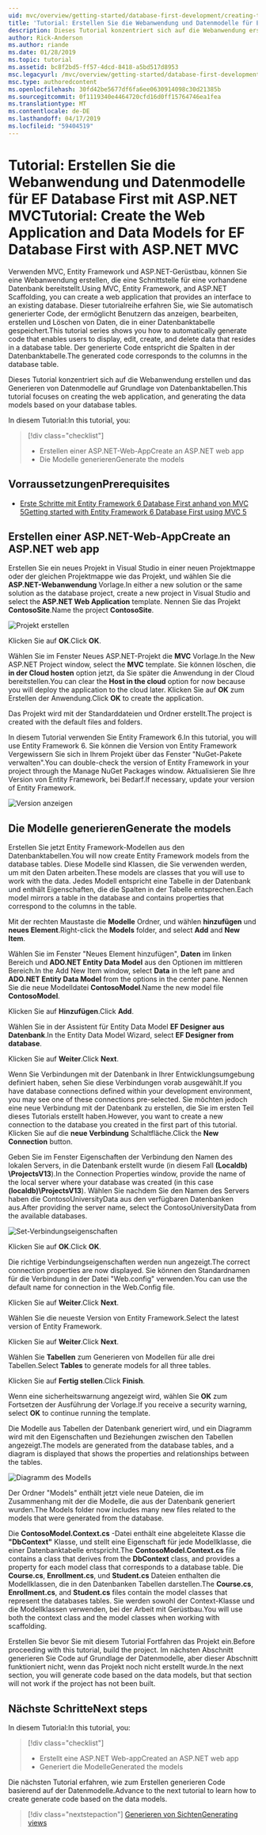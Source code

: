 ```yaml
---
uid: mvc/overview/getting-started/database-first-development/creating-the-web-application
title: 'Tutorial: Erstellen Sie die Webanwendung und Datenmodelle für EF Database First mit ASP.NET MVC'
description: Dieses Tutorial konzentriert sich auf die Webanwendung erstellen und das Generieren von Datenmodelle auf Grundlage von Datenbanktabellen.
author: Rick-Anderson
ms.author: riande
ms.date: 01/28/2019
ms.topic: tutorial
ms.assetid: bc8f2bd5-ff57-4dcd-8418-a5bd517d8953
msc.legacyurl: /mvc/overview/getting-started/database-first-development/creating-the-web-application
msc.type: authoredcontent
ms.openlocfilehash: 30fd42be5677df6fa6ee0630914098c30d21385b
ms.sourcegitcommit: 0f1119340e4464720cfd16d0ff15764746ea1fea
ms.translationtype: MT
ms.contentlocale: de-DE
ms.lasthandoff: 04/17/2019
ms.locfileid: "59404519"
---
```

# <a name="tutorial-create-the-web-application-and-data-models-for-ef-database-first-with-aspnet-mvc"></a><span data-ttu-id="514af-103">Tutorial: Erstellen Sie die Webanwendung und Datenmodelle für EF Database First mit ASP.NET MVC</span><span class="sxs-lookup"><span data-stu-id="514af-103">Tutorial: Create the Web Application and Data Models for EF Database First with ASP.NET MVC</span></span>

 <span data-ttu-id="514af-104">Verwenden MVC, Entity Framework und ASP.NET-Gerüstbau, können Sie eine Webanwendung erstellen, die eine Schnittstelle für eine vorhandene Datenbank bereitstellt.</span><span class="sxs-lookup"><span data-stu-id="514af-104">Using MVC, Entity Framework, and ASP.NET Scaffolding, you can create a web application that provides an interface to an existing database.</span></span> <span data-ttu-id="514af-105">Dieser tutorialreihe erfahren Sie, wie Sie automatisch generierter Code, der ermöglicht Benutzern das anzeigen, bearbeiten, erstellen und Löschen von Daten, die in einer Datenbanktabelle gespeichert.</span><span class="sxs-lookup"><span data-stu-id="514af-105">This tutorial series shows you how to automatically generate code that enables users to display, edit, create, and delete data that resides in a database table.</span></span> <span data-ttu-id="514af-106">Der generierte Code entspricht die Spalten in der Datenbanktabelle.</span><span class="sxs-lookup"><span data-stu-id="514af-106">The generated code corresponds to the columns in the database table.</span></span>

<span data-ttu-id="514af-107">Dieses Tutorial konzentriert sich auf die Webanwendung erstellen und das Generieren von Datenmodelle auf Grundlage von Datenbanktabellen.</span><span class="sxs-lookup"><span data-stu-id="514af-107">This tutorial focuses on creating the web application, and generating the data models based on your database tables.</span></span>

<span data-ttu-id="514af-108">In diesem Tutorial:</span><span class="sxs-lookup"><span data-stu-id="514af-108">In this tutorial, you:</span></span>

> [!div class="checklist"]
> * <span data-ttu-id="514af-109">Erstellen einer ASP.NET-Web-App</span><span class="sxs-lookup"><span data-stu-id="514af-109">Create an ASP.NET web app</span></span>
> * <span data-ttu-id="514af-110">Die Modelle generieren</span><span class="sxs-lookup"><span data-stu-id="514af-110">Generate the models</span></span>

## <a name="prerequisites"></a><span data-ttu-id="514af-111">Vorraussetzungen</span><span class="sxs-lookup"><span data-stu-id="514af-111">Prerequisites</span></span>

* [<span data-ttu-id="514af-112">Erste Schritte mit Entity Framework 6 Database First anhand von MVC 5</span><span class="sxs-lookup"><span data-stu-id="514af-112">Getting started with Entity Framework 6 Database First using MVC 5</span></span>](setting-up-database.md)

## <a name="create-an-aspnet-web-app"></a><span data-ttu-id="514af-113">Erstellen einer ASP.NET-Web-App</span><span class="sxs-lookup"><span data-stu-id="514af-113">Create an ASP.NET web app</span></span>

<span data-ttu-id="514af-114">Erstellen Sie ein neues Projekt in Visual Studio in einer neuen Projektmappe oder der gleichen Projektmappe wie das Projekt, und wählen Sie die **ASP.NET-Webanwendung** Vorlage.</span><span class="sxs-lookup"><span data-stu-id="514af-114">In either a new solution or the same solution as the database project, create a new project in Visual Studio and select the **ASP.NET Web Application** template.</span></span> <span data-ttu-id="514af-115">Nennen Sie das Projekt **ContosoSite**.</span><span class="sxs-lookup"><span data-stu-id="514af-115">Name the project **ContosoSite**.</span></span>

![Projekt erstellen](creating-the-web-application/_static/image1.png)

<span data-ttu-id="514af-117">Klicken Sie auf **OK**.</span><span class="sxs-lookup"><span data-stu-id="514af-117">Click **OK**.</span></span>

<span data-ttu-id="514af-118">Wählen Sie im Fenster Neues ASP.NET-Projekt die **MVC** Vorlage.</span><span class="sxs-lookup"><span data-stu-id="514af-118">In the New ASP.NET Project window, select the **MVC** template.</span></span> <span data-ttu-id="514af-119">Sie können löschen, die **in der Cloud hosten** option jetzt, da Sie später die Anwendung in der Cloud bereitstellen.</span><span class="sxs-lookup"><span data-stu-id="514af-119">You can clear the **Host in the cloud** option for now because you will deploy the application to the cloud later.</span></span> <span data-ttu-id="514af-120">Klicken Sie auf **OK** zum Erstellen der Anwendung.</span><span class="sxs-lookup"><span data-stu-id="514af-120">Click **OK** to create the application.</span></span>

<span data-ttu-id="514af-121">Das Projekt wird mit der Standarddateien und Ordner erstellt.</span><span class="sxs-lookup"><span data-stu-id="514af-121">The project is created with the default files and folders.</span></span>

<span data-ttu-id="514af-122">In diesem Tutorial verwenden Sie Entity Framework 6.</span><span class="sxs-lookup"><span data-stu-id="514af-122">In this tutorial, you will use Entity Framework 6.</span></span> <span data-ttu-id="514af-123">Sie können die Version von Entity Framework Vergewissern Sie sich in Ihrem Projekt über das Fenster "NuGet-Pakete verwalten".</span><span class="sxs-lookup"><span data-stu-id="514af-123">You can double-check the version of Entity Framework in your project through the Manage NuGet Packages window.</span></span> <span data-ttu-id="514af-124">Aktualisieren Sie Ihre Version von Entity Framework, bei Bedarf.</span><span class="sxs-lookup"><span data-stu-id="514af-124">If necessary, update your version of Entity Framework.</span></span>

![Version anzeigen](creating-the-web-application/_static/image3.png)

## <a name="generate-the-models"></a><span data-ttu-id="514af-126">Die Modelle generieren</span><span class="sxs-lookup"><span data-stu-id="514af-126">Generate the models</span></span>

<span data-ttu-id="514af-127">Erstellen Sie jetzt Entity Framework-Modellen aus den Datenbanktabellen.</span><span class="sxs-lookup"><span data-stu-id="514af-127">You will now create Entity Framework models from the database tables.</span></span> <span data-ttu-id="514af-128">Diese Modelle sind Klassen, die Sie verwenden werden, um mit den Daten arbeiten.</span><span class="sxs-lookup"><span data-stu-id="514af-128">These models are classes that you will use to work with the data.</span></span> <span data-ttu-id="514af-129">Jedes Modell entspricht eine Tabelle in der Datenbank und enthält Eigenschaften, die die Spalten in der Tabelle entsprechen.</span><span class="sxs-lookup"><span data-stu-id="514af-129">Each model mirrors a table in the database and contains properties that correspond to the columns in the table.</span></span>

<span data-ttu-id="514af-130">Mit der rechten Maustaste die **Modelle** Ordner, und wählen **hinzufügen** und **neues Element**.</span><span class="sxs-lookup"><span data-stu-id="514af-130">Right-click the **Models** folder, and select **Add** and **New Item**.</span></span>

<span data-ttu-id="514af-131">Wählen Sie im Fenster "Neues Element hinzufügen", **Daten** im linken Bereich und **ADO.NET Entity Data Model** aus den Optionen im mittleren Bereich.</span><span class="sxs-lookup"><span data-stu-id="514af-131">In the Add New Item window, select **Data** in the left pane and **ADO.NET Entity Data Model** from the options in the center pane.</span></span> <span data-ttu-id="514af-132">Nennen Sie die neue Modelldatei **ContosoModel**.</span><span class="sxs-lookup"><span data-stu-id="514af-132">Name the new model file **ContosoModel**.</span></span>

<span data-ttu-id="514af-133">Klicken Sie auf **Hinzufügen**.</span><span class="sxs-lookup"><span data-stu-id="514af-133">Click **Add**.</span></span>

<span data-ttu-id="514af-134">Wählen Sie in der Assistent für Entity Data Model **EF Designer aus Datenbank**.</span><span class="sxs-lookup"><span data-stu-id="514af-134">In the Entity Data Model Wizard, select **EF Designer from database**.</span></span>

<span data-ttu-id="514af-135">Klicken Sie auf **Weiter**.</span><span class="sxs-lookup"><span data-stu-id="514af-135">Click **Next**.</span></span>

<span data-ttu-id="514af-136">Wenn Sie Verbindungen mit der Datenbank in Ihrer Entwicklungsumgebung definiert haben, sehen Sie diese Verbindungen vorab ausgewählt.</span><span class="sxs-lookup"><span data-stu-id="514af-136">If you have database connections defined within your development environment, you may see one of these connections pre-selected.</span></span> <span data-ttu-id="514af-137">Sie möchten jedoch eine neue Verbindung mit der Datenbank zu erstellen, die Sie im ersten Teil dieses Tutorials erstellt haben.</span><span class="sxs-lookup"><span data-stu-id="514af-137">However, you want to create a new connection to the database you created in the first part of this tutorial.</span></span> <span data-ttu-id="514af-138">Klicken Sie auf die **neue Verbindung** Schaltfläche.</span><span class="sxs-lookup"><span data-stu-id="514af-138">Click the **New Connection** button.</span></span>

<span data-ttu-id="514af-139">Geben Sie im Fenster Eigenschaften der Verbindung den Namen des lokalen Servers, in die Datenbank erstellt wurde (in diesem Fall **(Localdb) \ProjectsV13**).</span><span class="sxs-lookup"><span data-stu-id="514af-139">In the Connection Properties window, provide the name of the local server where your database was created (in this case **(localdb)\ProjectsV13**).</span></span> <span data-ttu-id="514af-140">Wählen Sie nachdem Sie den Namen des Servers haben die ContosoUniversityData aus den verfügbaren Datenbanken aus.</span><span class="sxs-lookup"><span data-stu-id="514af-140">After providing the server name, select the ContosoUniversityData from the available databases.</span></span>

![Set-Verbindungseigenschaften](creating-the-web-application/_static/image8.png)

<span data-ttu-id="514af-142">Klicken Sie auf **OK**.</span><span class="sxs-lookup"><span data-stu-id="514af-142">Click **OK**.</span></span>

<span data-ttu-id="514af-143">Die richtige Verbindungseigenschaften werden nun angezeigt.</span><span class="sxs-lookup"><span data-stu-id="514af-143">The correct connection properties are now displayed.</span></span> <span data-ttu-id="514af-144">Sie können den Standardnamen für die Verbindung in der Datei "Web.config" verwenden.</span><span class="sxs-lookup"><span data-stu-id="514af-144">You can use the default name for connection in the Web.Config file.</span></span>

<span data-ttu-id="514af-145">Klicken Sie auf **Weiter**.</span><span class="sxs-lookup"><span data-stu-id="514af-145">Click **Next**.</span></span>

<span data-ttu-id="514af-146">Wählen Sie die neueste Version von Entity Framework.</span><span class="sxs-lookup"><span data-stu-id="514af-146">Select the latest version of Entity Framework.</span></span>

<span data-ttu-id="514af-147">Klicken Sie auf **Weiter**.</span><span class="sxs-lookup"><span data-stu-id="514af-147">Click **Next**.</span></span>

<span data-ttu-id="514af-148">Wählen Sie **Tabellen** zum Generieren von Modellen für alle drei Tabellen.</span><span class="sxs-lookup"><span data-stu-id="514af-148">Select **Tables** to generate models for all three tables.</span></span>

<span data-ttu-id="514af-149">Klicken Sie auf **Fertig stellen**.</span><span class="sxs-lookup"><span data-stu-id="514af-149">Click **Finish**.</span></span>

<span data-ttu-id="514af-150">Wenn eine sicherheitswarnung angezeigt wird, wählen Sie **OK** zum Fortsetzen der Ausführung der Vorlage.</span><span class="sxs-lookup"><span data-stu-id="514af-150">If you receive a security warning, select **OK** to continue running the template.</span></span>

<span data-ttu-id="514af-151">Die Modelle aus Tabellen der Datenbank generiert wird, und ein Diagramm wird mit den Eigenschaften und Beziehungen zwischen den Tabellen angezeigt.</span><span class="sxs-lookup"><span data-stu-id="514af-151">The models are generated from the database tables, and a diagram is displayed that shows the properties and relationships between the tables.</span></span>

![Diagramm des Modells](creating-the-web-application/_static/image11.png)

<span data-ttu-id="514af-153">Der Ordner "Models" enthält jetzt viele neue Dateien, die im Zusammenhang mit der die Modelle, die aus der Datenbank generiert wurden.</span><span class="sxs-lookup"><span data-stu-id="514af-153">The Models folder now includes many new files related to the models that were generated from the database.</span></span>

<span data-ttu-id="514af-154">Die **ContosoModel.Context.cs** -Datei enthält eine abgeleitete Klasse die **"DbContext"** Klasse, und stellt eine Eigenschaft für jede Modellklasse, die einer Datenbanktabelle entspricht.</span><span class="sxs-lookup"><span data-stu-id="514af-154">The **ContosoModel.Context.cs** file contains a class that derives from the **DbContext** class, and provides a property for each model class that corresponds to a database table.</span></span> <span data-ttu-id="514af-155">Die **Course.cs**, **Enrollment.cs**, und **Student.cs** Dateien enthalten die Modellklassen, die in den Datenbanken Tabellen darstellen.</span><span class="sxs-lookup"><span data-stu-id="514af-155">The **Course.cs**, **Enrollment.cs**, and **Student.cs** files contain the model classes that represent the databases tables.</span></span> <span data-ttu-id="514af-156">Sie werden sowohl der Context-Klasse und die Modellklassen verwenden, bei der Arbeit mit Gerüstbau.</span><span class="sxs-lookup"><span data-stu-id="514af-156">You will use both the context class and the model classes when working with scaffolding.</span></span>

<span data-ttu-id="514af-157">Erstellen Sie bevor Sie mit diesem Tutorial Fortfahren das Projekt ein.</span><span class="sxs-lookup"><span data-stu-id="514af-157">Before proceeding with this tutorial, build the project.</span></span> <span data-ttu-id="514af-158">Im nächsten Abschnitt generieren Sie Code auf Grundlage der Datenmodelle, aber dieser Abschnitt funktioniert nicht, wenn das Projekt noch nicht erstellt wurde.</span><span class="sxs-lookup"><span data-stu-id="514af-158">In the next section, you will generate code based on the data models, but that section will not work if the project has not been built.</span></span>

## <a name="next-steps"></a><span data-ttu-id="514af-159">Nächste Schritte</span><span class="sxs-lookup"><span data-stu-id="514af-159">Next steps</span></span>

<span data-ttu-id="514af-160">In diesem Tutorial:</span><span class="sxs-lookup"><span data-stu-id="514af-160">In this tutorial, you:</span></span>

> [!div class="checklist"]
> * <span data-ttu-id="514af-161">Erstellt eine ASP.NET Web-app</span><span class="sxs-lookup"><span data-stu-id="514af-161">Created an ASP.NET web app</span></span>
> * <span data-ttu-id="514af-162">Generiert die Modelle</span><span class="sxs-lookup"><span data-stu-id="514af-162">Generated the models</span></span>

<span data-ttu-id="514af-163">Die nächsten Tutorial erfahren, wie zum Erstellen generieren Code basierend auf der Datenmodelle.</span><span class="sxs-lookup"><span data-stu-id="514af-163">Advance to the next tutorial to learn how to create generate code based on the data models.</span></span>
> [!div class="nextstepaction"]
> [<span data-ttu-id="514af-164">Generieren von Sichten</span><span class="sxs-lookup"><span data-stu-id="514af-164">Generating views</span></span>](generating-views.md)
